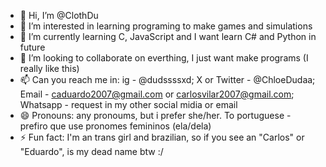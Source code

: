 - 👋 Hi, I’m @ClothDu
- 👀 I’m interested in learning programing to make games and simulations
- 🌱 I’m currently learning C, JavaScript and I want learn C# and Python in future 
- 💞️ I’m looking to collaborate on everthing, I just want make programs (I really like this)
- 📫 Can you reach me in: ig - @dudssssxd; X or Twitter - @ChloeDudaa; Email - caduardo2007@gmail.com or carlosvilar2007@gmail.com; Whatsapp - request in my other social midia or email
- 😄 Pronouns: any pronoums, but i prefer she/her. To portuguese - prefiro que use pronomes femininos (ela/dela)
- ⚡ Fun fact: I'm an trans girl and brazilian, so if you see an "Carlos" or "Eduardo", is my dead name btw :/

<!---
ClothDu/ClothDu is a ✨ special ✨ repository because its `README.md` (this file) appears on your GitHub profile.
You can click the Preview link to take a look at your changes.
--->
